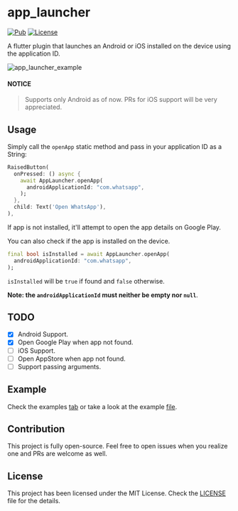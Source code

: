 # app_launcher

[![Pub](https://img.shields.io/pub/v/app_launcher.svg?style=flat-square&logo=dart&logoColor=white&color=blue)](https://pub.dev/packages/app_launcher)
[![License](https://img.shields.io/badge/license-MIT-purple.svg?style=flat-square)](LICENSE)

A flutter plugin that launches an Android or iOS installed on the device using the application ID.

![app_launcher_example](https://github.com/user-attachments/assets/6ef667f8-fcd3-431a-a173-f8c0e8d08784)

#### NOTICE

> Supports only Android as of now. PRs for iOS support will be very appreciated.

## Usage

Simply call the `openApp` static method and pass in your application ID as a String:

```dart
RaisedButton(
  onPressed: () async {
    await AppLauncher.openApp(
      androidApplicationId: "com.whatsapp",
    );
  },
  child: Text('Open WhatsApp'),
),
```

If app is not installed, it'll attempt to open the app details on Google Play.

You can also check if the app is installed on the device.

```dart
final bool isInstalled = await AppLauncher.openApp(
  androidApplicationId: "com.whatsapp",
);
```

`isInstalled` will be `true` if found and `false` otherwise.

**Note: the `androidApplicationId` must neither be empty nor `null`**.

## TODO

- [x] Android Support.
- [x] Open Google Play when app not found.
- [ ] iOS Support.
- [ ] Open AppStore when app not found.
- [ ] Support passing arguments.

## Example

Check the examples [tab](https://pub.dev/packages/app_launcher/example) or take a look at the example [file](https://github.com/Akora-IngDKB/app_launcher/blob/master/example/lib/main.dart).

## Contribution

This project is fully open-source. Feel free to open issues when you realize one and PRs are welcome as well.

## License

This project has been licensed under the MIT License. Check the [LICENSE](LICENSE) file for the details.
